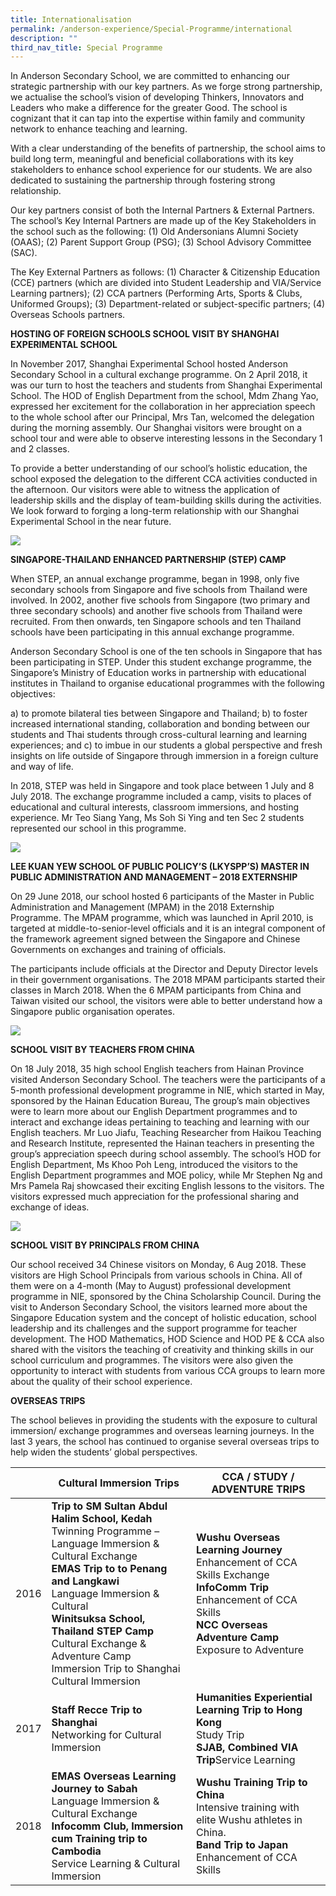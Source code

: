 ```yaml
---
title: Internationalisation
permalink: /anderson-experience/Special-Programme/international
description: ""
third_nav_title: Special Programme
---
```

In Anderson Secondary School, we are committed to enhancing our strategic partnership with our key partners. As we forge strong partnership, we actualise the school’s vision of developing Thinkers, Innovators and Leaders who make a difference for the greater Good. The school is cognizant that it can tap into the expertise within family and community network to enhance teaching and learning. 

With a clear understanding of the benefits of partnership, the school aims to build long term, meaningful and beneficial collaborations with its key stakeholders to enhance school experience for our students. We are also dedicated to sustaining the partnership through fostering strong relationship. 

Our key partners consist of both the Internal Partners & External Partners. The school’s Key Internal Partners are made up of the Key Stakeholders in the school such as the following:
(1) Old Andersonians Alumni Society (OAAS); 
(2) Parent Support Group (PSG);
(3) School Advisory Committee (SAC). 

The Key External Partners as follows:
(1) Character & Citizenship Education (CCE) partners (which are divided into Student Leadership and VIA/Service Learning partners); 
(2) CCA partners (Performing Arts, Sports & Clubs, Uniformed Groups);
(3) Department-related or subject-specific partners; 
(4) Overseas Schools partners. 

**HOSTING OF FOREIGN SCHOOLS
SCHOOL VISIT BY SHANGHAI EXPERIMENTAL SCHOOL**

In November 2017, Shanghai Experimental School hosted Anderson Secondary School in a cultural exchange programme. On 2 April 2018, it was our turn to host the teachers and students from Shanghai Experimental School. The HOD of English Department from the school, Mdm Zhang Yao, expressed her excitement for the collaboration in her appreciation speech to the whole school after our Principal, Mrs Tan, welcomed the delegation during the morning assembly. Our Shanghai visitors were brought on a school tour and were able to observe interesting lessons in the Secondary 1 and 2 classes. 

To provide a better understanding of our school’s holistic education, the school exposed the delegation to the different CCA activities conducted in the afternoon. Our visitors were able to witness the application of leadership skills and the display of team-building skills during the activities. We look forward to forging a long-term relationship with our Shanghai Experimental School in the near future.

![](/images/VISIT%20BY%20SHANGHAI%20EXPERIMENTAL%20SCHOOL.jpg)

**SINGAPORE-THAILAND ENHANCED PARTNERSHIP (STEP) CAMP**

When STEP, an annual exchange programme, began in 1998, only five secondary schools from Singapore and five schools from Thailand were involved. In 2002, another five schools from Singapore (two primary and three secondary schools) and another five schools from Thailand were recruited. From then onwards, ten Singapore schools and ten Thailand schools have been participating in this annual exchange programme.

Anderson Secondary School is one of the ten schools in Singapore that has been participating in STEP. Under this student exchange programme, the Singapore’s Ministry of Education works in partnership with educational institutes in Thailand to organise educational programmes with the following objectives:

a) to promote bilateral ties between Singapore and Thailand; 
b) to foster increased international standing, collaboration and bonding between our students and Thai students through cross-cultural learning and learning experiences; and 
c) to imbue in our students a global perspective and fresh insights on life outside of Singapore through immersion in a foreign culture and way of life. 

In 2018, STEP was held in Singapore and took place between 1 July and 8 July 2018. The exchange programme included a camp, visits to places of educational and cultural interests, classroom immersions, and hosting experience. Mr Teo Siang Yang, Ms Soh Si Ying and ten Sec 2 students represented our school in this programme.

![](/images/STEP%20CAMP%20PROGRAMME.jpg)

**LEE KUAN YEW SCHOOL OF PUBLIC POLICY’S (LKYSPP’S) MASTER IN PUBLIC ADMINISTRATION AND MANAGEMENT – 2018 EXTERNSHIP**

On 29 June 2018, our school hosted 6 participants of the Master in Public Administration and Management (MPAM) in the 2018 Externship Programme. The MPAM programme, which was launched in April 2010, is targeted at middle-to-senior-level officials and it is an integral component of the framework agreement signed between the Singapore and Chinese Governments on exchanges and training of officials. 

The participants include officials at the Director and Deputy Director levels in their government organisations. The 2018 MPAM participants started their classes in March 2018. When the 6 MPAM participants from China and Taiwan visited our school, the visitors were able to better understand how a Singapore public organisation operates. 

![](/images/VISIT%20BY%20LKYPP%20MPM%20PARTICIPANTS.jpg)

**SCHOOL VISIT BY TEACHERS FROM CHINA**

On 18 July 2018, 35 high school English teachers from Hainan Province visited Anderson Secondary School. The teachers were the participants of a 5-month professional development programme in NIE, which started in May, sponsored by the Hainan Education Bureau, The group’s main objectives were to learn more about our English Department programmes and to interact and exchange ideas pertaining to teaching and learning with our English teachers. Mr Luo Jiafu, Teaching Researcher from Haikou Teaching and Research Institute, represented the Hainan teachers in presenting the group’s appreciation speech during school assembly. The school’s HOD for English Department, Ms Khoo Poh Leng, introduced the visitors to the English Department programmes and MOE policy, while Mr Stephen Ng and Mrs Pamela Raj showcased their exciting English lessons to the visitors. The visitors expressed much appreciation for the professional sharing and exchange of ideas.

![](/images/VISIT%20BY%20CHINA%20TEACHERS.jpg)

**SCHOOL VISIT BY PRINCIPALS FROM CHINA**

Our school received 34 Chinese visitors on Monday, 6 Aug 2018. These visitors are High School Principals from various schools in China. All of them were on a 4-month (May to August) professional development programme in NIE, sponsored by the China Scholarship Council. During the visit to Anderson Secondary School, the visitors learned more about the Singapore Education system and the concept of holistic education, school leadership and its challenges and the support programme for teacher development. The HOD Mathematics, HOD Science and HOD PE & CCA also shared with the visitors the teaching of creativity and thinking skills in our school curriculum and programmes. The visitors were also given the opportunity to interact with students from various CCA groups to learn more about the quality of their school experience.

**OVERSEAS TRIPS**

The school believes in providing the students with the exposure to cultural immersion/ exchange programmes and overseas learning journeys. In the last 3 years, the school has continued to organise several overseas trips to help widen the students’ global perspectives.


|  | Cultural Immersion Trips | CCA / STUDY / ADVENTURE TRIPS |
| -------- | -------- | -------- |
| 2016   | 	**Trip to SM Sultan Abdul Halim School, Kedah**<br>Twinning Programme – Language Immersion & Cultural Exchange <br>**EMAS Trip to to Penang and Langkawi** <br>Language Immersion & Cultural <br> **Winitsuksa School, Thailand STEP Camp**<br> Cultural Exchange & Adventure Camp<br> Immersion Trip to Shanghai<br>Cultural Immersion | **Wushu Overseas Learning Journey**<br>Enhancement of CCA Skills Exchange	<br>**InfoComm Trip**<br>Enhancement of CCA Skills <br> **NCC Overseas Adventure Camp**<br>Exposure to Adventure
|2017    		| **Staff Recce Trip to Shanghai**<br> Networking for Cultural Immersion	| **Humanities Experiential Learning Trip to Hong Kong**<br>Study Trip<br> **SJAB, Combined VIA Trip**Service Learning
|2018  	| **EMAS Overseas Learning Journey to Sabah** <br>Language Immersion & Cultural Exchange	<br>**Infocomm Club, Immersion cum Training trip to Cambodia** <br> Service Learning & Cultural  Immersion | **Wushu Training Trip to China**<br> Intensive training with elite Wushu athletes in China.<br> 	**Band Trip to Japan** <br> Enhancement of CCA Skills